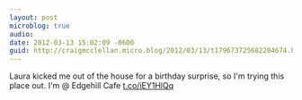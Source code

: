```yaml
---
layout: post
microblog: true
audio: 
date: 2012-03-13 15:02:09 -0600
guid: http://craigmcclellan.micro.blog/2012/03/13/t179673725682204674.html
---
```

Laura kicked me out of the house for a birthday surprise, so I'm trying this place out. I'm  @ Edgehill Cafe [t.co/iEY1HlQq](http://t.co/iEY1HlQq)
